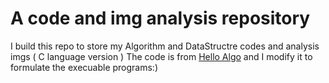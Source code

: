 # A code and img analysis repository 

I build this repo to store my Algorithm and DataStructre codes and analysis imgs ( C language version )
The code is from [Hello Algo](https://github.com/krahets/hello-algo) and I modify it to formulate the execuable programs:)

